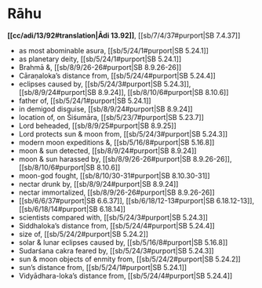 # Rāhu

**[[cc/adi/13/92#translation|Ādi 13.92]]**, [[sb/7/4/37#purport|SB 7.4.37]]

* as most abominable asura, [[sb/5/24/1#purport|SB 5.24.1]]
* as planetary deity, [[sb/5/24/1#purport|SB 5.24.1]]
* Brahmā &, [[sb/8/9/26-26#purport|SB 8.9.26-26]]
* Cāraṇaloka’s distance from, [[sb/5/24/4#purport|SB 5.24.4]]
* eclipses caused by, [[sb/5/24/3#purport|SB 5.24.3]], [[sb/8/9/24#purport|SB 8.9.24]], [[sb/8/10/6#purport|SB 8.10.6]]
* father of, [[sb/5/24/1#purport|SB 5.24.1]]
* in demigod disguise, [[sb/8/9/24#purport|SB 8.9.24]]
* location of, on Śiśumāra, [[sb/5/23/7#purport|SB 5.23.7]]
* Lord beheaded, [[sb/8/9/25#purport|SB 8.9.25]]
* Lord protects sun & moon from, [[sb/5/24/3#purport|SB 5.24.3]]
* modern moon expeditions &, [[sb/5/16/8#purport|SB 5.16.8]]
* moon & sun detected, [[sb/8/9/24#purport|SB 8.9.24]]
* moon & sun harassed by, [[sb/8/9/26-26#purport|SB 8.9.26-26]], [[sb/8/10/6#purport|SB 8.10.6]]
* moon-god fought, [[sb/8/10/30-31#purport|SB 8.10.30-31]]
* nectar drunk by, [[sb/8/9/24#purport|SB 8.9.24]]
* nectar immortalized, [[sb/8/9/26-26#purport|SB 8.9.26-26]]
*  [[sb/6/6/37#purport|SB 6.6.37]], [[sb/6/18/12-13#purport|SB 6.18.12-13]], [[sb/6/18/14#purport|SB 6.18.14]]
* scientists compared with, [[sb/5/24/3#purport|SB 5.24.3]]
* Siddhaloka’s distance from, [[sb/5/24/4#purport|SB 5.24.4]]
* size of, [[sb/5/24/2#purport|SB 5.24.2]]
* solar & lunar eclipses caused by, [[sb/5/16/8#purport|SB 5.16.8]]
* Sudarśana cakra feared by, [[sb/5/24/3#purport|SB 5.24.3]]
* sun & moon objects of enmity from, [[sb/5/24/2#purport|SB 5.24.2]]
* sun’s distance from, [[sb/5/24/1#purport|SB 5.24.1]]
* Vidyādhara-loka’s distance from, [[sb/5/24/4#purport|SB 5.24.4]]

